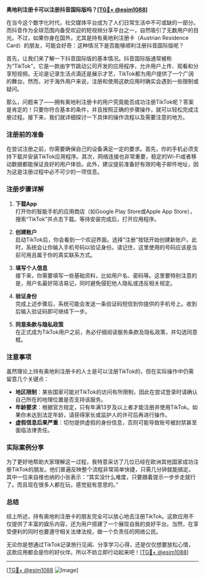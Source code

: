 **奥地利注册卡可以注册抖音国际版吗？[[TG💪+ @esim1088](https://t.me/s/esim1088)]**

在当今这个数字化时代，社交媒体平台成为了人们日常生活中不可或缺的一部分。而抖音作为全球范围内备受欢迎的短视频分享平台之一，自然吸引了无数用户的目光。不过，如果你身在国外，尤其是持有奥地利注册卡（Austrian Residence Card）的朋友，可能会好奇：这种情况下是否能够顺利注册抖音国际版呢？

首先，让我们来了解一下抖音国际版的基本情况。抖音国际版通常被称为“TikTok”，它是一款由字节跳动公司开发的应用程序，允许用户上传、观看和分享短视频。无论是记录生活点滴还是展示才艺，TikTok都为用户提供了一个广阔的舞台。然而，对于海外用户来说，注册和使用这款应用时确实会遇到一些限制或疑问。

那么，问题来了——拥有奥地利注册卡的用户究竟能否成功注册TikTok呢？答案是肯定的！只要你符合基本的条件，并且按照正确的步骤操作，就可以轻松完成注册过程。接下来，我们就详细探讨一下具体的操作流程以及需要注意的地方。

### 注册前的准备

在尝试注册之前，你需要确保自己的设备满足一定的要求。首先，你的手机必须支持下载并安装TikTok应用程序。其次，网络连接也非常重要，稳定的Wi-Fi或者移动数据都能保证良好的用户体验。此外，建议提前准备好有效的电子邮件地址，因为这是注册过程中必不可少的一项信息。

### 注册步骤详解

1. **下载App**  
   打开你的智能手机的应用商店（如Google Play Store或Apple App Store），搜索“TikTok”并点击下载。等待安装完成后，打开应用程序。

2. **创建账户**  
   启动TikTok后，你会看到一个欢迎界面。选择“注册”按钮开始创建新账户。此时，系统会让你输入手机号码以验证身份。请记住，这里使用的号码应该是当前可用且属于你的真实联系方式。

3. **填写个人信息**  
   接下来，你需要填写一些基础资料，比如用户名、密码等。这里要特别注意的是，用户名最好简洁易记，同时避免侵犯他人隐私或违反相关规定。

4. **验证身份**  
   完成上述步骤后，系统可能会发送一条验证码短信到你提供的手机号上。收到后输入验证码即可继续下一步。

5. **同意条款与隐私政策**  
   在正式成为TikTok用户之前，务必仔细阅读服务条款及隐私政策，并勾选同意框。

### 注意事项

虽然理论上持有奥地利注册卡的人士是可以注册TikTok的，但在实际操作中仍需留意几个关键点：

- **地区限制**：某些国家可能对TikTok的访问有所限制，因此在尝试登录时请确认自己所在的地理位置是否支持该服务。
- **年龄要求**：根据官方规定，只有年满13岁及以上者才能注册并使用TikTok。如果你未达到法定年龄，请获得家长或监护人的许可后再进行操作。
- **虚假信息后果严重**：切勿提供虚假的身份信息，否则可能导致账号被封禁甚至面临法律责任。

### 实际案例分享

为了更好地帮助大家理解这一过程，我特意采访了几位已经在欧洲其他国家成功注册TikTok的朋友。他们普遍反映整个流程非常简单快捷，只需几分钟就能搞定。其中一位来自维也纳的小张表示：“其实没什么难度，只要跟着提示一步步走就行了。而且现在很多人都在玩，感觉挺有意思的。”

### 总结

综上所述，持有奥地利注册卡的朋友完全可以放心地去注册TikTok。这款应用不仅提供了丰富的娱乐内容，还为用户搭建了一个展现自我的良好平台。当然，在享受便利的同时也要遵守相关法律法规，做一个负责任的网络公民。

无论你是想通过TikTok记录旅行见闻、分享学习心得，还是仅仅想要放松心情，这款应用都会是你的好伙伴。所以不妨立即行动起来吧！[[TG💪+ @esim1088](https://t.me/s/esim1088)]

---

[[TG💪+ @esim1088](https://t.me/s/esim1088) ![Image](https://i.postimg.cc/4NQfJmqS/Snipaste-2025-05-13-00-14-12.png)]